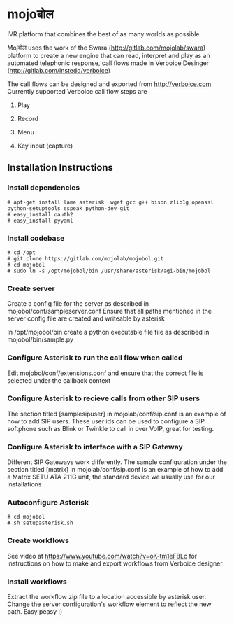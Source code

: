 # mojoबोल
IVR platform that combines the best of as many worlds as possible. 

Mojबोल uses the work of the Swara (http://gitlab.com/mojolab/swara) platform to create a new engine that can read, 
interpret and play as an automated telephonic response, call flows made in Verboice Desinger (http://gitlab.com/instedd/verboice) 

The call flows can be designed and exported from http://verboice.com
Currently supported Verboice call flow steps are 

1. Play

2. Record

3. Menu

4. Key input (capture)


## Installation Instructions


### Install dependencies

```
# apt-get install lame asterisk  wget gcc g++ bison zlib1g openssl  python-setuptools espeak python-dev git
# easy_install oauth2
# easy_install pyyaml
```

### Install codebase

```
# cd /opt 
# git clone https://gitlab.com/mojolab/mojobol.git
# cd mojobol
# sudo ln -s /opt/mojobol/bin /usr/share/asterisk/agi-bin/mojobol

```


### Create server

Create a config file for the server as described in mojobol/conf/sampleserver.conf
Ensure that all paths mentioned in the server config file are created and writeable by asterisk

In /opt/mojobol/bin create a python executable file file as described in mojobol/bin/sample.py

### Configure Asterisk to run the call flow when called

Edit mojobol/conf/extensions.conf and ensure that the correct file is selected under the callback context

### Configure Asterisk to recieve calls from other SIP users 

The section titled [samplesipuser] in mojolab/conf/sip.conf is an example of how to add SIP users. These user ids can be used to configure a 
SIP softphone such as Blink or Twinkle to call in over VoIP, great for testing.


### Configure Asterisk to interface with a SIP Gateway
Different SIP Gateways work differently. The sample configuration under the section titled [matrix] in mojolab/conf/sip.conf is an example of how to add a Matrix SETU ATA 211G unit, the standard device we usually use for our installations


### Autoconfigure Asterisk

```
# cd mojobol
# sh setupasterisk.sh
```


### Create workflows

See video at https://www.youtube.com/watch?v=oK-tm1eF8Lc for instructions on how to make and export workflows from Verboice designer


### Install workflows

Extract the workflow zip file to a location accessible by asterisk user. Change the server configuration's workflow element to reflect the new path. Easy peasy :)



